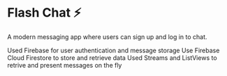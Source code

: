 # Flash Chat ⚡️

A modern messaging app where users can sign up and log in to chat.

Used Firebase for user authentication and message storage
Use Firebase Cloud Firestore to store and retrieve data 
Used Streams and ListViews to retrive and present messages on the fly
